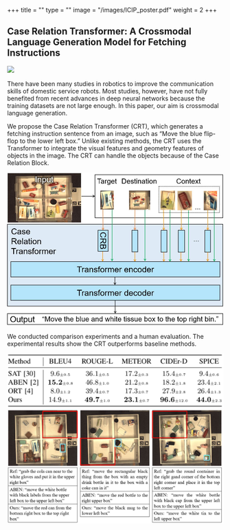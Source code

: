 +++
title = ""
type = ""
image = "/images/ICIP_poster.pdf"
weight = 2
+++

## Case Relation Transformer: A Crossmodal Language Generation Model for Fetching Instructions

[![](https://img.youtube.com/vi/SKB_ca-zEQM/0.jpg)](https://www.youtube.com/watch?v=SKB_ca-zEQM)

There have been many studies in robotics to improve the communication skills of domestic service robots. Most studies, however, have not fully benefited from recent advances in deep neural networks because the training datasets are not large enough. In this paper, our aim is crossmodal language generation.

We propose the Case Relation Transformer (CRT), which generates a fetching instruction sentence from an image, such as “Move the blue flip-flop to the lower left box.” Unlike existing methods, the CRT uses the Transformer to integrate the visual features and geometry features of objects in the image. The CRT can handle the objects because of the Case Relation Block.

![IROS_fig](/images/IROS.jpg)

We conducted comparison experiments and a human evaluation. The experimental results show the CRT outperforms baseline methods.

![IROS_quan](/images/IROS_quan.PNG)
![IROS_qual](/images/IROS_qua.PNG)